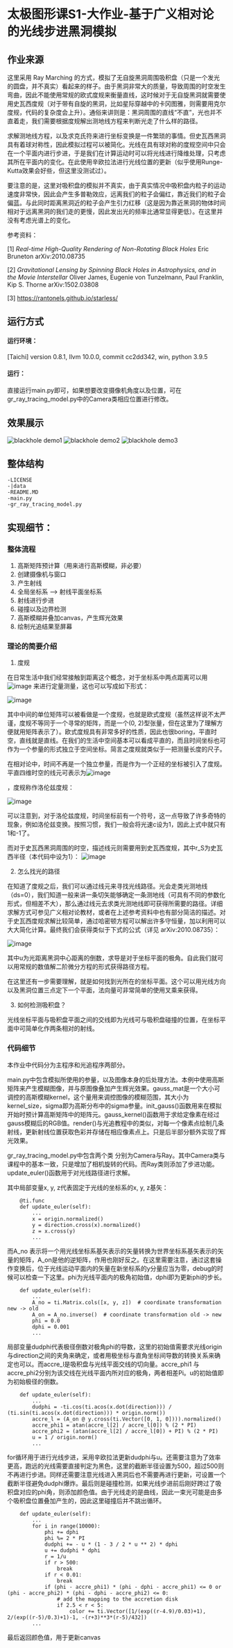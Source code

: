 # 太极图形课S1-大作业-基于广义相对论的光线步进黑洞模拟

## 作业来源
这里采用 Ray Marching 的方式，模拟了无自旋黑洞周围吸积盘（只是一个发光的圆盘，并不真实）看起来的样子。由于黑洞非常大的质量，导致周围的时空发生弯曲，因此不能使用常规的欧式度规来衡量直线，这时候对于无自旋黑洞就需要使用史瓦西度规（对于带有自旋的黑洞，比如星际穿越中的卡冈图雅，则需要用克尔度规，代码的复杂度会上升）。通俗来讲则是：黑洞周围的直线“不直”，光也并不直着走，我们需要根据度规解出测地线方程来判断光走了什么样的路径。

求解测地线方程，以及求克氏符来进行坐标变换是一件繁琐的事情。但史瓦西黑洞具有着球对称性，因此模拟过程可以被简化。光线在具有球对称的度规空间中只会在一个平面内进行步进，于是我们在计算运动时可以将光线进行降维处理，只考虑其所在平面内的变化。在此使用辛欧拉法进行光线位置的更新（似乎使用Runge-Kutta效果会好些，但这里没测试过）。

要注意的是，这里对吸积盘的模拟并不真实，由于真实情况中吸积盘内粒子的运动速度非常快，因此会产生多普勒效应，远离我们的粒子会偏红，靠近我们的粒子会偏蓝。与此同时距离黑洞近的粒子会产生引力红移（这是因为靠近黑洞的物体时间相对于远离黑洞的我们走的更慢，因此发出光的频率比通常显得更低）。在这里并没有考虑光谱上的变化。

参考资料：

[1] _Real-time High-Quality Rendering of Non-Rotating Black Holes_ Eric Bruneton 	arXiv:2010.08735

[2] _Gravitational Lensing by Spinning Black Holes in Astrophysics, and in the Movie Interstellar_ Oliver James, Eugenie von Tunzelmann, Paul Franklin, Kip S. Thorne  arXiv:1502.03808

[3] https://rantonels.github.io/starless/

## 运行方式

#### 运行环境：
[Taichi] version 0.8.1, llvm 10.0.0, commit cc2dd342, win, python 3.9.5

#### 运行：
直接运行main.py即可，如果想要改变摄像机角度以及位置，可在gr_ray_tracing_model.py中的Camera类相应位置进行修改。

## 效果展示
![blackhole demo1](./data/small_angle.png)
![blackhole demo2](./data/side.png)
![blackhole demo3](./data/moving.gif)

## 整体结构

```
-LICENSE
-|data
-README.MD
-main.py
-gr_ray_tracing_model.py
```

## 实现细节：

### 整体流程
1. 高斯矩阵预计算（用来进行高斯模糊，非必要）
2. 创建摄像机与窗口
3. 产生射线
4. 全局坐标系 --> 射线平面坐标系
5. 射线进行步进
6. 碰撞以及边界检测
7. 高斯模糊并叠加canvas，产生辉光效果
8. 绘制光追结果至屏幕

### 理论的简要介绍

1. 度规

在日常生活中我们经常接触到距离这个概念，对于坐标系中两点距离可以用 ![image](https://user-images.githubusercontent.com/85424334/146204255-0e2ce6d1-4ed2-4fb9-9ca6-1559eacb57f9.png)
 来进行定量测量，这也可以写成如下形式：
 
 ![image](https://user-images.githubusercontent.com/85424334/146205218-d2702376-482f-4014-a46d-0bbf4a965a8f.png)

其中中间的单位矩阵可以被看做是一个度规，也就是欧式度规（虽然这样说不太严谨，度规不等同于一个寻常的矩阵，而是一个(0, 2)型张量，但在这里为了理解方便就用矩阵表示了）。欧式度规具有非常多好的性质，因此也很boring，平直时空，直线就是直线。在我们的生活中空间基本可以看成平直的，而且时间坐标也可作为一个参量的形式独立于空间坐标。简言之度规就类似于一把测量长度的尺子。

在相对论中，时间不再是一个独立参量，而是作为一个正经的坐标被引入了度规。平直四维时空的线元可表示为![image](https://user-images.githubusercontent.com/85424334/146215522-67f2a23f-ea96-4e60-8f2f-ef2986ae994e.png)

，度规称作洛伦兹度规：

![image](https://user-images.githubusercontent.com/85424334/146215809-0eb448ee-f88d-4cec-b2b1-e1db50fee27c.png)

可以注意到，对于洛伦兹度规，时间坐标前有一个符号，这一点导致了许多奇特的现象，例如洛伦兹变换。按照习惯，我们一般会将光速c设为1，因此上式中就只有1和-1了。

而对于史瓦西黑洞周围的时空，描述线元则需要用到史瓦西度规，其中r_S为史瓦西半径（本代码中设为1）：
![image](https://user-images.githubusercontent.com/85424334/146216875-ce186a72-ef90-44f4-b74d-086a27d0d668.png)

2. 怎么找光的路径

在知道了度规之后，我们可以通过线元来寻找光线路径。光会走类光测地线（ds=0），我们知道一般来讲一条切矢能够确定一条测地线（可具有不同的参数化形式，但相差不大），那么通过线元去求类光测地线即可获得所需要的路径。详细求解方式可参见广义相对论教材，或者在上述参考资料中也有部分简洁的描述。对于史瓦西度规求解比较简单，通过哈密顿方程可以解出许多守恒量，加以利用可以大大简化计算。最终我们会获得类似于下式的公式（详见 arXiv:2010.08735）：

![image](https://user-images.githubusercontent.com/85424334/146218926-2c95e72d-ae27-4ab6-8ca1-4d1fffb0f641.png)

其中u为光距离黑洞中心距离的倒数，求导是对于坐标平面的极角。自此我们就可以用常规的数值解二阶微分方程的形式获得路径方程。

在这里还有一步需要理解，就是如何找到光所在的坐标平面。这个可以用光线方向以及黑洞位置三点定下一个平面，法向量可非常简单的使用叉乘来获得。

3. 如何检测吸积盘？

光线坐标平面与吸积盘平面之间的交线即为光线可与吸积盘碰撞的位置，在坐标平面中可简单化作两条相对的射线。


### 代码细节
本作业中代码分为主程序和光追程序两部分。

main.py中包含模拟所使用的参量，以及图像本身的后处理方法。本例中使用高斯矩阵来产生模糊图像，并与原图像叠加产生辉光效果。gauss_mat是一个大小可调控的高斯模糊kernel，这个量用来调控图像的模糊范围，其大小为kernel_size，sigma即为高斯分布中的sigma参量。init_gauss()函数用来在模拟开始时预计算高斯矩阵中的矩阵元。gauss_kernel()函数用于求给定像素在经过gauss模糊后的RGB值。render()与光追教程中的类似，对每一个像素点绘制几条射线，更新射线位置获取色彩并存储在相应像素点上。只是后半部分额外实现了辉光效果。

gr_ray_tracing_model.py中包含两个类 分别为Camera与Ray。其中Camera类与课程中的基本一致，只是增加了相机旋转的代码。而Ray类则添加了步进功能。update_euler()函数用于对光线路径进行求解。

其中局部变量x, y, z代表固定于光线的坐标系的x, y, z基矢：

```
    @ti.func
    def update_euler(self):
        ...
        x = origin.normalized()
        y = direction.cross(x).normalized()
        z = x.cross(y)
        ...
```
而A_no 表示将一个用光线坐标系基矢表示的矢量转换为世界坐标系基矢表示的矢量的矩阵，A_on是他的逆矩阵，作用也刚好反之。在这里需要注意，通过这套操作变换后，位于光线运动平面内的矢量在新坐标系的y分量应当为零，debug的时候可以检查一下这里。phi为光线平面内的极角初始值，dphi即为更新phi的步长。
```
    def update_euler(self):
        ...
        A_no = ti.Matrix.cols([x, y, z])  # coordinate transformation new -> old
        A_on = A_no.inverse()  # coordinate transformation old -> new
        phi = 0.0
        dphi = 0.001
        ...
```
局部变量dudphi代表极径倒数对极角phi的导数，这里的初始值需要求光线origin与direction之间的夹角来确定，或者用极坐标与直角坐标间导数的转换关系来确定也可以。而accre_l是吸积盘与光线平面交线的切向量。accre_phi1 与accre_phi2分别为该交线在光线平面内所对应的极角，两者相差Pi。u的初始值即为初始极径的倒数。
```
    def update_euler(self):
        ...
        dudphi = -ti.cos(ti.acos(x.dot(direction))) / (ti.sin(ti.acos(x.dot(direction))) * origin.norm())
        accre_l = (A_on @ y.cross(ti.Vector([0, 1, 0]))).normalized()
        accre_phi1 = atan(accre_l[2] / accre_l[0]) % (2 * PI)
        accre_phi2 = (atan(accre_l[2] / accre_l[0]) + PI) % (2 * PI)
        u = 1 / origin.norm()
        ...
```
for循环用于进行光线步进，采用辛欧拉法更新dudphi与u。还需要注意为了效率更高，跑远的光线需要直接判定为黑色，这里的截断半径设置为500，超过500则不再进行步进。同样还需要注意光线进入黑洞后也不需要再进行更新，可设置一个截断半径避免dudphi爆炸。最后则是碰撞检测，如果光线步进前后刚好跨过了吸积盘对应的phi角，则添加颜色值。由于光线走的是曲线，因此一束光可能是由多个吸积盘位置叠加产生的，因此这里碰撞后并不跳出循环。
```
    def update_euler(self):
        ...
        for i in range(10000):
            phi += dphi
            phi %= 2 * PI
            dudphi += - u * (1 - 3 / 2 * u ** 2) * dphi
            u += dudphi * dphi
            r = 1/u
            if r > 500:
                break
            if r < 0.01:
                break
            if (phi - accre_phi1) * (phi - dphi - accre_phi1) <= 0 or (phi - accre_phi2) * (phi - dphi - accre_phi2) <= 0:
                # add the mapping to the accretion disk
                if 2.5 < r < 5:
                    color += ti.Vector([1/(exp((r-4.9)/0.03)+1), 2/(exp((r-5)/0.3)+1)-1, -(r+3)**3*(r-5)/432])
        ...
```
最后返回颜色值，用于更新canvas
